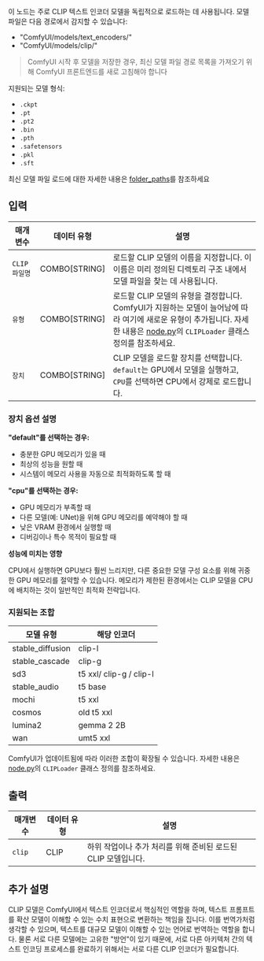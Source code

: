 이 노드는 주로 CLIP 텍스트 인코더 모델을 독립적으로 로드하는 데 사용됩니다.
모델 파일은 다음 경로에서 감지할 수 있습니다:

- "ComfyUI/models/text_encoders/"
- "ComfyUI/models/clip/"

> ComfyUI 시작 후 모델을 저장한 경우, 최신 모델 파일 경로 목록을 가져오기 위해 ComfyUI 프론트엔드를 새로 고침해야 합니다

지원되는 모델 형식:

- `.ckpt`
- `.pt`
- `.pt2`
- `.bin`
- `.pth`
- `.safetensors`
- `.pkl`
- `.sft`

최신 모델 파일 로드에 대한 자세한 내용은 [folder_paths](https://github.com/comfyanonymous/ComfyUI/blob/master/folder_paths.py)를 참조하세요

## 입력

| 매개변수     | 데이터 유형 | 설명 |
|--------------|-------------|------|
| `CLIP 파일명` | COMBO[STRING] | 로드할 CLIP 모델의 이름을 지정합니다. 이 이름은 미리 정의된 디렉토리 구조 내에서 모델 파일을 찾는 데 사용됩니다. |
| `유형`       | COMBO[STRING] | 로드할 CLIP 모델의 유형을 결정합니다. ComfyUI가 지원하는 모델이 늘어남에 따라 여기에 새로운 유형이 추가됩니다. 자세한 내용은 [node.py](https://github.com/comfyanonymous/ComfyUI/blob/master/nodes.py)의 `CLIPLoader` 클래스 정의를 참조하세요. |
| `장치`       | COMBO[STRING] | CLIP 모델을 로드할 장치를 선택합니다. `default`는 GPU에서 모델을 실행하고, `CPU`를 선택하면 CPU에서 강제로 로드합니다. |

### 장치 옵션 설명

**"default"를 선택하는 경우:**

- 충분한 GPU 메모리가 있을 때
- 최상의 성능을 원할 때
- 시스템이 메모리 사용을 자동으로 최적화하도록 할 때

**"cpu"를 선택하는 경우:**

- GPU 메모리가 부족할 때
- 다른 모델(예: UNet)을 위해 GPU 메모리를 예약해야 할 때
- 낮은 VRAM 환경에서 실행할 때
- 디버깅이나 특수 목적이 필요할 때

**성능에 미치는 영향**

CPU에서 실행하면 GPU보다 훨씬 느리지만, 다른 중요한 모델 구성 요소를 위해 귀중한 GPU 메모리를 절약할 수 있습니다. 메모리가 제한된 환경에서는 CLIP 모델을 CPU에 배치하는 것이 일반적인 최적화 전략입니다.

### 지원되는 조합

| 모델 유형 | 해당 인코더 |
|-----------|------------|
| stable_diffusion | clip-l |
| stable_cascade | clip-g |
| sd3 | t5 xxl/ clip-g / clip-l |
| stable_audio | t5 base |
| mochi | t5 xxl |
| cosmos | old t5 xxl |
| lumina2 | gemma 2 2B |
| wan | umt5 xxl |

ComfyUI가 업데이트됨에 따라 이러한 조합이 확장될 수 있습니다. 자세한 내용은 [node.py](https://github.com/comfyanonymous/ComfyUI/blob/master/nodes.py)의 `CLIPLoader` 클래스 정의를 참조하세요.

## 출력

| 매개변수 | 데이터 유형 | 설명 |
|----------|-------------|------|
| `clip`   | CLIP        | 하위 작업이나 추가 처리를 위해 준비된 로드된 CLIP 모델입니다. |

## 추가 설명

CLIP 모델은 ComfyUI에서 텍스트 인코더로서 핵심적인 역할을 하며, 텍스트 프롬프트를 확산 모델이 이해할 수 있는 수치 표현으로 변환하는 책임을 집니다. 이를 번역가처럼 생각할 수 있으며, 텍스트를 대규모 모델이 이해할 수 있는 언어로 번역하는 역할을 합니다. 물론 서로 다른 모델에는 고유한 "방언"이 있기 때문에, 서로 다른 아키텍처 간의 텍스트 인코딩 프로세스를 완료하기 위해서는 서로 다른 CLIP 인코더가 필요합니다.
